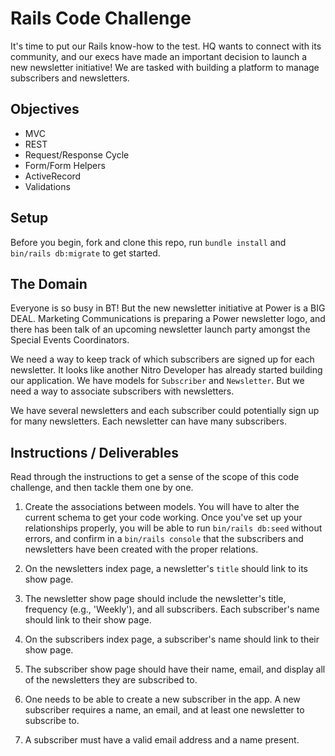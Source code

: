 
# Rails Code Challenge

It's time to put our Rails know-how to the test. HQ wants to connect with its community, and our execs have made an important decision to launch a new newsletter initiative! We are tasked with building a platform to manage subscribers and newsletters.

## Objectives

- MVC
- REST
- Request/Response Cycle
- Form/Form Helpers
- ActiveRecord
- Validations

## Setup

Before you begin, fork and clone this repo, run `bundle install` and `bin/rails db:migrate` to get started.

## The Domain

Everyone is so busy in BT! But the new newsletter initiative at Power is a BIG DEAL. Marketing Communications is preparing a Power newsletter logo, and there has been talk of an upcoming newsletter launch party amongst the Special Events Coordinators.

We need a way to keep track of which subscribers are signed up for each newsletter. It looks like another Nitro Developer has already started building our application. We have models for `Subscriber` and `Newsletter`. But we need a way to associate subscribers with newsletters.

We have several newsletters and each subscriber could potentially sign up for many newsletters. Each newsletter can have many subscribers.

## Instructions / Deliverables

Read through the instructions to get a sense of the scope of this code challenge, and then tackle them one by one.

1. Create the associations between models. You will have to alter the current schema to get your code working. Once you've set up your relationships properly, you will be able to run `bin/rails db:seed` without errors, and confirm in a `bin/rails console` that the subscribers and newsletters have been created with the proper relations.

2. On the newsletters index page, a newsletter's `title` should link to its show page.

3. The newsletter show page should include the newsletter's title, frequency (e.g., 'Weekly'), and all subscribers. Each subscriber's name should link to their show page.

4. On the subscribers index page, a subscriber's name should link to their show page.

5. The subscriber show page should have their name, email, and display all of the newsletters they are subscribed to.

6. One needs to be able to create a new subscriber in the app. A new subscriber requires a name, an email, and at least one newsletter to subscribe to.

7. A subscriber must have a valid email address and a name present.
